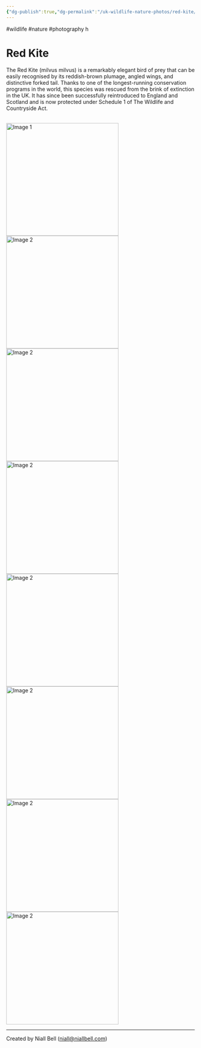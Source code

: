 ```yaml
---
{"dg-publish":true,"dg-permalink":"/uk-wildlife-nature-photos/red-kite/","permalink":"/uk-wildlife-nature-photos/red-kite/","title":"The Red Kite","tags":["wildlife","nature","photography"],"noteIcon":"2","created":"2024-04-17T19:53:00.283+01:00","updated":"2024-04-20T10:57:23.897+01:00"}
---
```


#wildlife #nature #photography h
# Red Kite

The Red Kite (milvus milvus) is a remarkably elegant bird of prey that can be easily recognised by its reddish-brown plumage, angled wings, and distinctive forked tail. Thanks to one of the longest-running conservation programs in the world, this species was rescued from the brink of extinction in the UK. It has since been successfully reintroduced to England and Scotland and is now protected under Schedule 1 of The Wildlife and Countryside Act.

<br>
<div class="gallery">
    <a href="https://i.imgur.com/JpKAgVo.png" data-fancybox="gallery">
        <img src="https://i.imgur.com/JpKAgVo.png" alt="Image 1" width="300">
    </a>
    <a href="https://i.imgur.com/ScHEIqI.png" data-fancybox="gallery">
        <img src="https://i.imgur.com/ScHEIqI.png" alt="Image 2" width="300">
    </a>
    <a href="https://i.imgur.com/T8Nox8C.png" data-fancybox="gallery">
        <img src="https://i.imgur.com/T8Nox8C.png" alt="Image 2" width="300">
    </a>
    <a href="https://i.imgur.com/gUVijk6.png" data-fancybox="gallery">
        <img src="https://i.imgur.com/gUVijk6.png" alt="Image 2" width="300">
    </a>
    <a href="https://i.imgur.com/vIA65Ss.png" data-fancybox="gallery">
        <img src="https://i.imgur.com/vIA65Ss.png" alt="Image 2" width="300">
    </a>
    <a href="https://i.imgur.com/iscY64n.png" data-fancybox="gallery">
        <img src="https://i.imgur.com/iscY64n.png" alt="Image 2" width="300">
    </a>
    <a href="https://i.imgur.com/7QVq4lj.png" data-fancybox="gallery">
        <img src="https://i.imgur.com/7QVq4lj.png" alt="Image 2" width="300">
    </a>
    <a href="https://i.imgur.com/PQI2Pnm.png" data-fancybox="gallery">
        <img src="https://i.imgur.com/PQI2Pnm.png" alt="Image 2" width="300">
    </a>
    <!-- Add more images as needed -->
</div>

---
Created by Niall Bell (niall@niallbell.com)